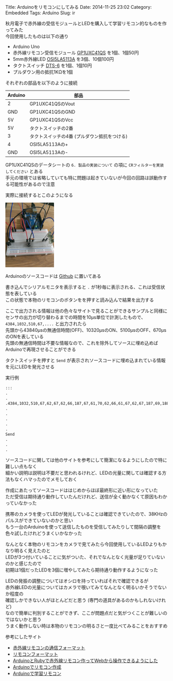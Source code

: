 Title: Arduinoをリモコンにしてみる
Date: 2014-11-25 23:02
Category: Embedded
Tags: Arduino
Slug: ir

秋月電子で赤外線の受信モジュールとLEDを購入して学習リモコン的なものを作ってみた  
今回使用したものは以下の通り

* Arduino Uno
* 赤外線リモコン受信モジュール [GP1UXC41QS](http://akizukidenshi.com/catalog/g/gI-06487/) を1個、1個50円
* 5mm赤外線LED [OSI5LA5113A](http://akizukidenshi.com/catalog/g/gI-04311/) を3個、10個100円
* タクトスイッチ [DTS-6](http://akizukidenshi.com/catalog/g/gP-03647/) を1個、1個10円
* プルダウン用の抵抗1KΩを1個

それぞれの部品を以下のように接続

Arduino | 部品
--------|-----------------
2       | GP1UXC41QSのVout
GND     | GP1UXC41QSのGND
5V      | GP1UXC41QSのVcc
5V      | タクトスイッチの2番
3       | タクトスイッチの4番 (プルダウン抵抗をつける)
4       | OSI5LA5113Aの+
GND     | OSI5LA5113Aの-

GP1UXC41QSのデータシートの `6. 製品の実装について` の項に `CRフィルターを実装してください` とある  
手元の環境では省略していても特に問題は起きていないが今回の回路は誤動作する可能性があるので注意

実際に接続するとこのようになる

<p class="center-text">
<a class="image-box" href="/static/images/2014/11/IMAG1268.jpg">
<img src="/static/images/2014/11/IMAG1268.jpg" width="30%" height="30%">
</a>
</p>

Arduinoのソースコードは [Github](https://github.com/lostman-github/arduino/blob/master/Uno/IR/sample/sample.ino) に置いてある

書き込んでシリアルモニタを表示すると `.` が1秒毎に表示される、これは受信状態を表している  
この状態で本物のリモコンのボタンをを押すと読み込んで結果を出力する

ここで出力される情報は他の色々なサイトで見ることができるサンプルと同様に  
センサの出力が切り替わるまでの時間を10µs単位で計測したもので、 `4384,1032,510,67,....` と出力されたら  
先頭から43840µsの無通信時間(OFF)、10320µsのON、5100µsのOFF、670µsのONを表している  
先頭の無通信時間は不要な情報なので、これを除外してソースに埋め込めばArduinoで再現させることができる

タクトスイッチを押すと `Send` が表示されソースコードに埋め込まれている情報を元にLEDを発光させる

実行例

    :::
    .
    .
    .4384,1032,510,67,62,67,62,66,187,67,61,70,62,66,61,67,62,67,187,69,188,66,62,66,61,67,62,69,187,67,61,66,187,67,61,70,61,66,187,67,62,66,188,70,187,66,62,66,62,66,187,69,188,66,61,66,188,66,61,70,62,66,188,66,187,66,62,66,
    .
    .
    .
    .
    .
    Send
    .
    .
    .

ソースコードに関しては他のサイトを参考にして簡潔になるようにしたので特に難しい点もなく  
細かい説明は説明は不要だと思われるけれど、LEDの光量に関しては確認する方法もなくハマったのでメモしておく

作成にあたってソースコードははじめからほぼ最終形に近い形になっていた  
ただ受信は期待通り動作していたんだけれど、送信が全く動かなくて原因もわかっていなかった

携帯のカメラを使ってLEDが発光していることは確認できていたので、38KHzのパルスができていないのかと思い  
もう一台のArduinoを使って送信したものを受信してみたりして間隔の調整を色々試したけれどうまくいかなかった

なんとなく本物のリモコンをカメラで見てみたら今回使用しているLEDよりもかなり明るく見えたのと  
LEDが3つ付いていることに気がついた、それでなんとなく光量が足りていないのかと感じたので  
初期は1個だったLEDを3個に増やしてみたら期待通り動作するようになった

LEDの発振の調整についてはオシロを持っていればそれで確認できるが  
赤外線LEDの光量についてはカメラで覗いてみてなんとなく明るいかそうでないか程度の  
確認しかできない人がほとんどだと思う (専門の道具があるのかもしれないけれど)  
なので簡単に判別することができず、ここが問題点だと気がつくことが難しいのではないかと思う  
うまく動作しない時は本物のリモコンの明るさと一度比べてみることをおすすめ

参考にしたサイト

* [赤外線リモコンの通信フォーマット](http://elm-chan.org/docs/ir_format.html)
* [リモコンフォーマット](http://akizukidenshi.com/download/k4174_format.pdf)
* [ArduinoとRubyで赤外線リモコン作ってWebから操作できるようにした](http://shokai.org/blog/archives/8012)
* [Arduinoでリモコン作成](http://eikatou.net/blog/2012/07/1796/)
* [Arduinoで学習リモコン](http://d.hatena.ne.jp/NeoCat/20090419/1240158722)
